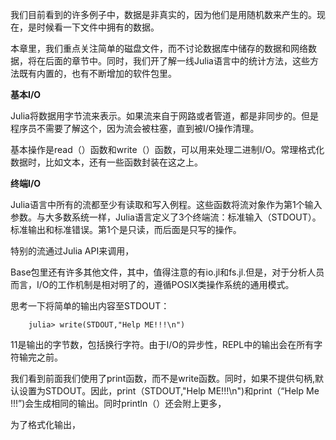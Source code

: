 我们目前看到的许多例子中，数据是非真实的，因为他们是用随机数来产生的。现在，是时候看一下文件中拥有的数据。

本章里，我们重点关注简单的磁盘文件，而不讨论数据库中储存的数据和网络数据，将在后面的章节中。同时，我们开了解一线Julia语言中的统计方法，这些方法既有内置的，也有不断增加的软件包里。

**基本I/O**

Julia将数据用字节流来表示。如果流来自于网路或者管道，都是非同步的。但是程序员不需要了解这个，因为流会被柱塞，直到被I/O操作清理。

基本操作是read（）函数和write（）函数，可以用来处理二进制I/O。常理格式化数据时，比如文本，还有一些函数封装在这之上。

**终端I/O**

Julia语言中所有的流都至少有读取和写入例程。这些函数将流对象作为第1个输入参数。与大多数系统一样，Julia语言定义了3个终端流：标准输入（STDOUT）。标准输出和标准错误。第1个是只读，而后面是只写的操作。

特别的流通过Julia API来调用，

Base包里还有许多其他文件，其中，值得注意的有io.jl和fs.jl.但是，对于分析人员而言，I/O的工作机制是相对明了的，遵循POSIX类操作系统的通用模式。

思考一下将简单的输出内容至STDOUT：

        julia> write(STDOUT,"Help ME!!!\n")

11是输出的字节数，包括换行字符。由于I/O的异步性，REPL中的输出会在所有字符输完之前。

我们看到前面我们使用了print函数，而不是write函数。同时，如果不提供句柄,默认设置为STDOUT。因此，print（STDOUT,"Help ME!!!\n")和print（“Help Me !!!”)会生成相同的输出。同时println（）还会附上更多，

为了格式化输出，
